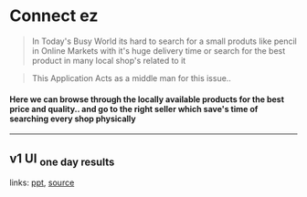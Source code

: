  # Connect ez 
  
> In Today's Busy World its hard to search for a small produts like pencil 
in Online Markets with it's huge delivery time or search for the best product in many local shop's related to it

> This Application Acts as a middle man for this issue..

<h4>Here we can browse through the locally available products for the best price and quality.. and go to the right seller which save's time of searching every shop physically</h4>

<hr>
<h2> v1 UI <sub> one day results</sub> </h2> 

links: [ppt](https://amritavishwavidyapeetham-my.sharepoint.com/:p:/g/personal/cb_en_u4cce19004_cb_students_amrita_edu/EdadQNJN2V9Gj1xYm_mFNd0BLM5wWK4YloLsF3_KYmXoKA?e=ScBeq3), [source](#)
